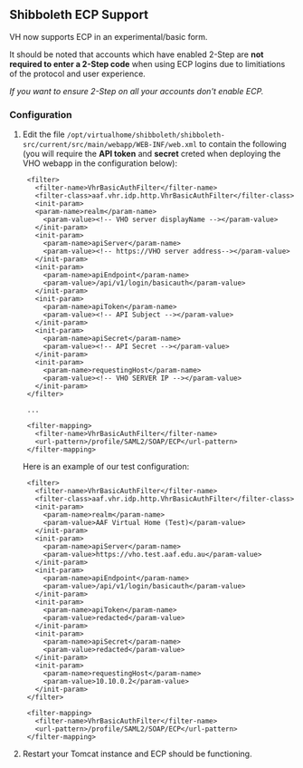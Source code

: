 ## Shibboleth ECP Support

VH now supports ECP in an experimental/basic form.

It should be noted that accounts which have enabled 2-Step are **not required to enter a 2-Step code** when using ECP logins due to limitiations of the protocol and user experience. 

*If you want to ensure 2-Step on all your accounts don't enable ECP.*

### Configuration

1. Edit the file `/opt/virtualhome/shibboleth/shibboleth-src/current/src/main/webapp/WEB-INF/web.xml` to contain the following (you will require the **API token** and **secret** creted when deploying the VHO webapp in the configuration below):

		<filter>
		  <filter-name>VhrBasicAuthFilter</filter-name>
		  <filter-class>aaf.vhr.idp.http.VhrBasicAuthFilter</filter-class>
		  <init-param>
          <param-name>realm</param-name>
          	<param-value><!-- VHO server displayName --></param-value>
      	  </init-param>
		  <init-param>
		    <param-name>apiServer</param-name>
		    <param-value><!-- https://VHO server address--></param-value>
		  </init-param>
		  <init-param>
		    <param-name>apiEndpoint</param-name>
		    <param-value>/api/v1/login/basicauth</param-value>
		  </init-param>
		  <init-param>
		    <param-name>apiToken</param-name>
		    <param-value><!-- API Subject --></param-value>
		  </init-param>
		  <init-param>
		    <param-name>apiSecret</param-name>
		    <param-value><!-- API Secret --></param-value>
		  </init-param>
		  <init-param>
		    <param-name>requestingHost</param-name>
		    <param-value><!-- VHO SERVER IP --></param-value>
		  </init-param>
		</filter>
		
		...
		
		<filter-mapping>
		  <filter-name>VhrBasicAuthFilter</filter-name>
		  <url-pattern>/profile/SAML2/SOAP/ECP</url-pattern>
		</filter-mapping>
		
	Here is an example of our test configuration:
	
		<filter>
		  <filter-name>VhrBasicAuthFilter</filter-name>
		  <filter-class>aaf.vhr.idp.http.VhrBasicAuthFilter</filter-class>
		  <init-param>
		  	<param-name>realm</param-name>
		    <param-value>AAF Virtual Home (Test)</param-value>
		  </init-param>
		  <init-param>
		    <param-name>apiServer</param-name>
		    <param-value>https://vho.test.aaf.edu.au</param-value>
		  </init-param>
		  <init-param>
		    <param-name>apiEndpoint</param-name>
		    <param-value>/api/v1/login/basicauth</param-value>
		  </init-param>
		  <init-param>
		    <param-name>apiToken</param-name>
		    <param-value>redacted</param-value>
		  </init-param>
		  <init-param>
		    <param-name>apiSecret</param-name>
		    <param-value>redacted</param-value>
		  </init-param>
		  <init-param>
		    <param-name>requestingHost</param-name>
		    <param-value>10.10.0.2</param-value>
		  </init-param>
		</filter>
		
		<filter-mapping>
		  <filter-name>VhrBasicAuthFilter</filter-name>
		  <url-pattern>/profile/SAML2/SOAP/ECP</url-pattern>
		</filter-mapping>
		
2. Restart your Tomcat instance and ECP should be functioning.